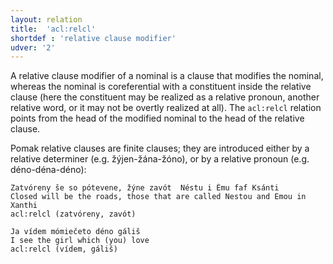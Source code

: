 ```yaml
---
layout: relation
title:  'acl:relcl'
shortdef : 'relative clause modifier'
udver: '2'
---
```


A relative clause modifier of a nominal is a clause that modifies the nominal,
whereas the nominal is coreferential with a constituent inside the relative
clause (here the constituent may be realized as a relative pronoun, another
relative word, or it may not be overtly realized at all). The `acl:relcl`
relation points from the head of the modified nominal to the head of the
relative clause.

 Pomak relative clauses are finite clauses; they are introduced either by a relative determiner (e.g. žýjen-žána-žóno), or by a relative pronoun (e.g. déno-déna-déno):


~~~ sdparse
Zatvóreny še so pótevene, žýne zavót  Néstu i Ému faf Ksánti  
Closed will be the roads, those that are called Nestou and Emou in Xanthi
acl:relcl (zatvóreny, zavót)
~~~

~~~ sdparse
Ja vídem mómiečeto déno gáliš 
I see the girl which (you) love
acl:relcl (vídem, gáliš) 
~~~







<!-- Interlanguage links updated Po 11. listopadu 2024, 20:10:14 CET -->
